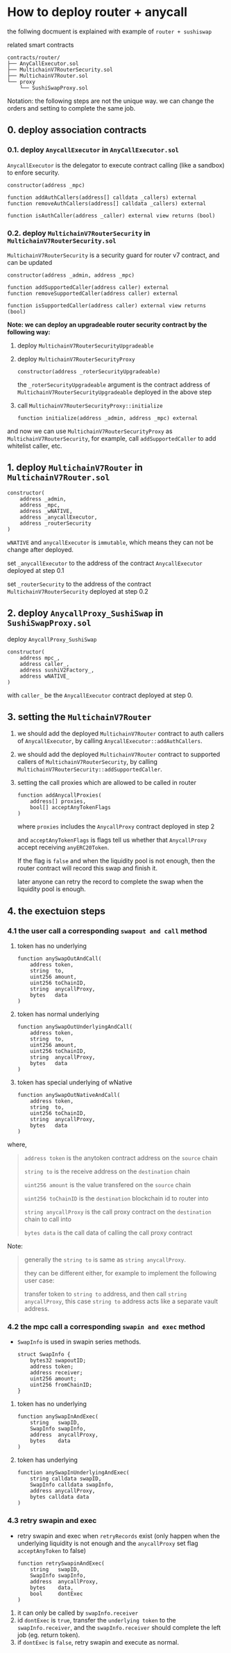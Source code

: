 # How to deploy router + anycall

the follwing docmuent is explained with example of `router + sushiswap`

related smart contracts

```text
contracts/router/
├── AnyCallExecutor.sol
├── MultichainV7RouterSecurity.sol
├── MultichainV7Router.sol
└── proxy
    └── SushiSwapProxy.sol
```

Notation: the following steps are not the unique way.
we can change the orders and setting to complete the same job.

## 0. deploy association contracts

### 0.1. deploy `AnycallExecutor` in `AnyCallExecutor.sol`

`AnycallExecutor` is the delegator to execute contract calling (like a sandbox) to enfore security.

```solidity
constructor(address _mpc)

function addAuthCallers(address[] calldata _callers) external
function removeAuthCallers(address[] calldata _callers) external

function isAuthCaller(address _caller) external view returns (bool)
```

### 0.2. deploy `MultichainV7RouterSecurity` in `MultichainV7RouterSecurity.sol`

`MultichainV7RouterSecurity` is a security guard for router v7 contract, and can be updated

```solidity
constructor(address _admin, address _mpc)

function addSupportedCaller(address caller) external
function removeSupportedCaller(address caller) external

function isSupportedCaller(address caller) external view returns (bool)
```

**Note: we can deploy an upgradeable router security contract by the following way:**

1. deploy `MultichainV7RouterSecurityUpgradeable`
2. deploy `MultichainV7RouterSecurityProxy`

    ```solidity
    constructor(address _roterSecurityUpgradeable)
    ```

    the `_roterSecurityUpgradeable` argument is the contract address of `MultichainV7RouterSecurityUpgradeable` deployed in the above step
3. call `MultichainV7RouterSecurityProxy::initialize`

    ```solidity
    function initialize(address _admin, address _mpc) external
    ```

and now we can use `MultichainV7RouterSecurityProxy` as `MultichainV7RouterSecurity`, for example, call `addSupportedCaller` to add whitelist caller, etc.

## 1. deploy `MultichainV7Router` in `MultichainV7Router.sol`

```solidity
constructor(
    address _admin,
    address _mpc,
    address _wNATIVE,
    address _anycallExecutor,
    address _routerSecurity
)
```

`wNATIVE` and `anycallExecutor` is `immutable`, which means they can not be change after deployed.

set `_anycallExecutor` to the address of the contract `AnycallExecutor` deployed at step 0.1

set `_routerSecurity` to the address of the contract `MultichainV7RouterSecurity` deployed at step 0.2

## 2. deploy `AnycallProxy_SushiSwap` in `SushiSwapProxy.sol`

deploy `AnycallProxy_SushiSwap`

```solidity
constructor(
    address mpc_,
    address caller_,
    address sushiV2Factory_,
    address wNATIVE_
)
```

with `caller_` be the `AnycallExecutor` contract deployed at step 0.

## 3. setting the `MultichainV7Router`

1. we should add the deployed `MultichainV7Router` contract to auth callers of `AnycallExecutor`, by calling `AnycallExecutor::addAuthCallers`.

2. we should add the deployed `MultichainV7Router` contract to supported callers of `MultichainV7RouterSecurity`, by calling `MultichainV7RouterSecurity::addSupportedCaller`.

3. setting the call proxies which are allowed to be called in router

    ```solidity
    function addAnycallProxies(
        address[] proxies,
        bool[] acceptAnyTokenFlags
    )
    ```

    where `proxies` includes the `AnycallProxy` contract deployed in step 2

    and `acceptAnyTokenFlags` is flags tell us whether that `AnycallProxy` accept receiving `anyERC20Token`.

    If the flag is `false` and when the liquidity pool is not enough, then the router contract will record this swap and finish it.

    later anyone can retry the record to complete the swap when the liquidity pool is enough.

## 4. the exectuion steps

### 4.1 the user call a corresponding `swapout and call` method

1. token has no underlying

    ```solidity
    function anySwapOutAndCall(
        address token,
        string  to,
        uint256 amount,
        uint256 toChainID,
        string  anycallProxy,
        bytes   data
    )
    ```

2. token has normal underlying

    ```solidity
    function anySwapOutUnderlyingAndCall(
        address token,
        string  to,
        uint256 amount,
        uint256 toChainID,
        string  anycallProxy,
        bytes   data
    )
    ```

3. token has special underlying of wNative

    ```solidity
    function anySwapOutNativeAndCall(
        address token,
        string  to,
        uint256 toChainID,
        string  anycallProxy,
        bytes   data
    )
    ```

where,

> `address token` is the anytoken contract address on the `source` chain
>
> `string to` is the receive address on the `destination` chain
>
> `uint256 amount` is the value transfered on the `source` chain
>
> `uint256 toChainID` is the `destination` blockchain id to router into
>
> `string anycallProxy` is the call proxy contract on the `destination` chain to call into
>
> `bytes data` is the call data of calling the call proxy contract

Note:
> generally the `string to` is same as `string anycallProxy`.
>
> they can be different either, for example to implement the following user case:
>
> transfer token to `string to` address, and then call `string anycallProxy`, this case `string to` address acts like a separate vault address.

### 4.2 the mpc call a corresponding `swapin and exec` method

- `SwapInfo` is used in swapin series methods.

    ```solidity
    struct SwapInfo {
        bytes32 swapoutID;
        address token;
        address receiver;
        uint256 amount;
        uint256 fromChainID;
    }
    ```

1. token has no underlying

    ```solidity
    function anySwapInAndExec(
        string   swapID,
        SwapInfo swapInfo,
        address  anycallProxy,
        bytes    data
    )
    ```

2. token has underlying

    ```solidity
    function anySwapInUnderlyingAndExec(
        string calldata swapID,
        SwapInfo calldata swapInfo,
        address anycallProxy,
        bytes calldata data
    )
    ```

### 4.3 retry swapin and exec

- retry swapin and exec when `retryRecords` exist (only happen when the underlying liquidity is not enough and the `anycallProxy` set flag `acceptAnyToken` to false)

    ```solidity
    function retrySwapinAndExec(
        string   swapID,
        SwapInfo swapInfo,
        address  anycallProxy,
        bytes    data,
        bool     dontExec
    )
    ```

1. it can only be called by `swapInfo.receiver`
2. id `dontExec` is `true`, transfer the `underlying token` to the `swapInfo.receiver`,
   and the `swapInfo.receiver` should complete the left job (eg. return token).
3. if `dontExec` is `false`, retry swapin and execute as normal.
